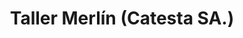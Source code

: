 ---
title: "Taller Merlín (Catesta SA.)"
url: /limon/taller-merlin-catesta-sa/
shop: Autowerkstatt
---